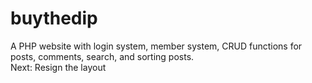 # buythedip

A PHP website with login system, member system, CRUD functions for posts, comments, search, and sorting posts.<br>
Next: Resign the layout
